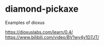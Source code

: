 # diamond-pickaxe
Examples of dioxus

<https://dioxuslabs.com/learn/0.4/>
<https://www.bilibili.com/video/BV1wy4y1D7JT/>
